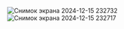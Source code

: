 ![Снимок экрана 2024-12-15 232732](https://github.com/user-attachments/assets/17b104e0-3a65-44ad-abae-ebd829e5086b)
![Снимок экрана 2024-12-15 232717](https://github.com/user-attachments/assets/0192230b-f38d-4cac-aac5-804cfa96682e)
